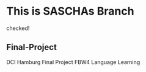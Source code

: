 # This is SASCHAs Branch

checked!

## Final-Project

DCI Hamburg Final Project FBW4 Language Learning
